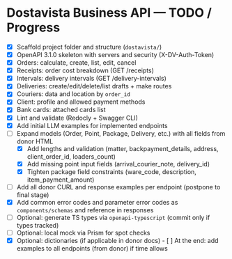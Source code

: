 # Dostavista Business API — TODO / Progress

- [x] Scaffold project folder and structure (`dostavista/`)
- [x] OpenAPI 3.1.0 skeleton with servers and security (X-DV-Auth-Token)
- [x] Orders: calculate, create, list, edit, cancel
- [x] Receipts: order cost breakdown (GET /receipts)
- [x] Intervals: delivery intervals (GET /delivery-intervals)
- [x] Deliveries: create/edit/delete/list drafts + make routes
- [x] Couriers: data and location by `order_id`
- [x] Client: profile and allowed payment methods
- [x] Bank cards: attached cards list
- [x] Lint and validate (Redocly + Swagger CLI)
- [x] Add initial LLM examples for implemented endpoints
- [ ] Expand models (Order, Point, Package, Delivery, etc.) with all fields from donor HTML
  - [x] Add lengths and validation (matter, backpayment_details, address, client_order_id, loaders_count)
  - [x] Add missing point input fields (arrival_courier_note, delivery_id)
  - [x] Tighten package field constraints (ware_code, description, item_payment_amount)
- [ ] Add all donor CURL and response examples per endpoint (postpone to final stage)
- [x] Add common error codes and parameter error codes as `components/schemas` and reference in responses
- [ ] Optional: generate TS types via `openapi-typescript` (commit only if types tracked)
- [ ] Optional: local mock via Prism for spot checks
- [x] Optional: dictionaries (if applicable in donor docs)
\- [ ] At the end: add examples to all endpoints (from donor) if time allows
